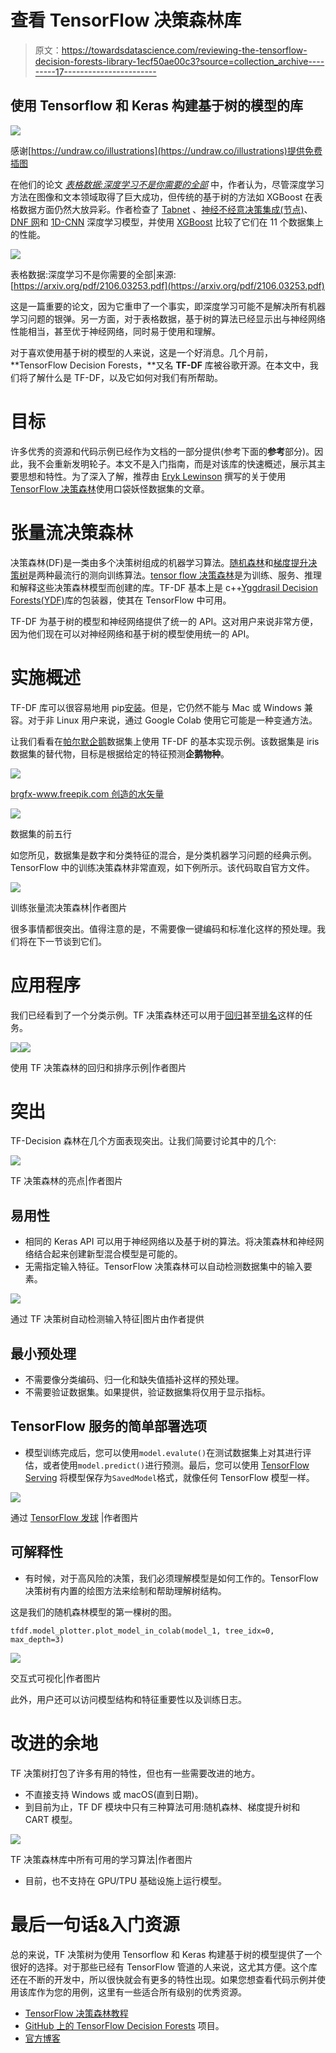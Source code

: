 # 查看 TensorFlow 决策森林库

> 原文：<https://towardsdatascience.com/reviewing-the-tensorflow-decision-forests-library-1ecf50ae00c3?source=collection_archive---------17----------------------->

## 使用 Tensorflow 和 Keras 构建基于树的模型的库

![](img/2c637bf678e828778f25e05c69b020ad.png)

感谢[https://undraw.co/illustrations](https://undraw.co/illustrations)提供免费插图

在他们的论文 [*表格数据:深度学习不是你需要的全部*](https://arxiv.org/abs/2106.03253?utm_campaign=Breaking%20the%20Jargons&utm_medium=email&utm_source=Revue%20newsletter) 中，作者认为，尽管深度学习方法在图像和文本领域取得了巨大成功，但传统的基于树的方法如 XGBoost 在表格数据方面仍然大放异彩。作者检查了 [Tabnet](https://arxiv.org/abs/1908.07442?utm_campaign=Breaking%20the%20Jargons&utm_medium=email&utm_source=Revue%20newsletter) 、[神经不经意决策集成(节点)](https://arxiv.org/abs/1909.06312?utm_campaign=Breaking%20the%20Jargons&utm_medium=email&utm_source=Revue%20newsletter)、 [DNF 网](https://arxiv.org/abs/2006.06465?utm_campaign=Breaking%20the%20Jargons&utm_medium=email&utm_source=Revue%20newsletter)和 [1D-CNN](https://paperswithcode.com/method/1d-cnn?utm_campaign=Breaking%20the%20Jargons&utm_medium=email&utm_source=Revue%20newsletter) 深度学习模型，并使用 [XGBoost](https://arxiv.org/abs/1603.02754?utm_campaign=Breaking%20the%20Jargons&utm_medium=email&utm_source=Revue%20newsletter) 比较了它们在 11 个数据集上的性能。

![](img/75933fb136506fe93790812e3ed5e3df.png)

表格数据:深度学习不是你需要的全部|来源:[https://arxiv.org/pdf/2106.03253.pdf](https://arxiv.org/pdf/2106.03253.pdf)

这是一篇重要的论文，因为它重申了一个事实，即深度学习可能不是解决所有机器学习问题的银弹。另一方面，对于表格数据，基于树的算法已经显示出与神经网络性能相当，甚至优于神经网络，同时易于使用和理解。

对于喜欢使用基于树的模型的人来说，这是一个好消息。几个月前， **TensorFlow Decision Forests，**又名 **TF-DF** 库被谷歌开源。在本文中，我们将了解什么是 TF-DF，以及它如何对我们有所帮助。

# 目标

许多优秀的资源和代码示例已经作为文档的一部分提供(参考下面的**参考**部分)。因此，我不会重新发明轮子。本文不是入门指南，而是对该库的快速概述，展示其主要思想和特性。为了深入了解，推荐由 [Eryk Lewinson](https://medium.com/u/44bc27317e6b?source=post_page-----1ecf50ae00c3--------------------------------) 撰写的关于使用 [TensorFlow 决策森林](/tensorflow-decision-forests-train-your-favorite-tree-based-models-using-keras-875d05a441f)使用口袋妖怪数据集的文章。

# 张量流决策森林

决策森林(DF)是一类由多个决策树组成的机器学习算法。[随机森林](https://en.wikipedia.org/wiki/Random_forest)和[梯度提升决策树](https://en.wikipedia.org/wiki/Gradient_boosting)是两种最流行的测向训练算法。[tensor flow 决策森林](https://www.tensorflow.org/decision_forests)是为训练、服务、推理和解释这些决策森林模型而创建的库。TF-DF 基本上是 c++[Yggdrasil Decision Forests(YDF)](https://github.com/google/yggdrasil-decision-forests#:~:text=Yggdrasil%20Decision%20Forests%20(YDF)%20is,interpretation%20of%20Decision%20Forest%20models.)库的包装器，使其在 TensorFlow 中可用。

TF-DF 为基于树的模型和神经网络提供了统一的 API。这对用户来说非常方便，因为他们现在可以对神经网络和基于树的模型使用统一的 API。

# 实施概述

TF-DF 库可以很容易地用 pip[安装](https://www.tensorflow.org/decision_forests/installation#installation_with_pip)。但是，它仍然不能与 Mac 或 Windows 兼容。对于非 Linux 用户来说，通过 Google Colab 使用它可能是一种变通方法。

让我们看看在[帕尔默企鹅](https://allisonhorst.github.io/palmerpenguins/articles/intro.html)数据集上使用 TF-DF 的基本实现示例。该数据集是 iris 数据集的替代物，目标是根据给定的特征预测**企鹅物种**。

![](img/24c58952aaf22ea4d61a3a50a1e1bf6d.png)

[brgfx-www.freepik.com 创造的水矢量](https://www.freepik.com/vectors/water)

![](img/f2f1f1c2258418f37665d58b3571fa75.png)

数据集的前五行

如您所见，数据集是数字和分类特征的混合，是分类机器学习问题的经典示例。TensorFlow 中的训练决策森林非常直观，如下例所示。该代码取自官方文件。

![](img/e8043f353ebf2b5456a3c1c7e47cdbbe.png)

训练张量流决策森林|作者图片

很多事情都很突出。值得注意的是，不需要像一键编码和标准化这样的预处理。我们将在下一节谈到它们。

# 应用程序

我们已经看到了一个分类示例。TF 决策森林还可以用于[回归](https://www.tensorflow.org/decision_forests/tutorials/beginner_colab#training_a_regression_model)甚至[排名](https://www.tensorflow.org/decision_forests/tutorials/beginner_colab#training_a_ranking_model)这样的任务。

![](img/3b219ff92c49001e31f00d78ceaaf86e.png)![](img/bcd9f1315b87a319065fb9dd43fd6500.png)

使用 TF 决策森林的回归和排序示例|作者图片

# 突出

TF-Decision 森林在几个方面表现突出。让我们简要讨论其中的几个:

![](img/b7e140eaa41fa01457fae4a682a09699.png)

TF 决策森林的亮点|作者图片

## **易用性**

*   相同的 Keras API 可以用于神经网络以及基于树的算法。将决策森林和神经网络结合起来创建新型混合模型是可能的。
*   无需指定输入特征。TensorFlow 决策森林可以自动检测数据集中的输入要素。

![](img/0ad55e89eb35985a1cb0c2c88eff9612.png)

通过 TF 决策树自动检测输入特征|图片由作者提供

## **最小预处理**

*   不需要像分类编码、归一化和缺失值插补这样的预处理。
*   不需要验证数据集。如果提供，验证数据集将仅用于显示指标。

## TensorFlow 服务的简单部署选项

*   模型训练完成后，您可以使用`model.evalute()`在测试数据集上对其进行评估，或者使用`model.predict()`进行预测。最后，您可以使用 [TensorFlow Serving](https://www.tensorflow.org/tfx/guide/serving) 将模型保存为`SavedModel`格式，就像任何 TensorFlow 模型一样。

![](img/b53a3d440404a27dd225458021ada4d0.png)

通过 [TensorFlow 发球](https://www.tensorflow.org/tfx/guide/serving) |作者图片

## 可解释性

*   有时候，对于高风险的决策，我们必须理解模型是如何工作的。TensorFlow 决策树有内置的绘图方法来绘制和帮助理解树结构。

这是我们的随机森林模型的第一棵树的图。

```
tfdf.model_plotter.plot_model_in_colab(model_1, tree_idx=0, max_depth=3)
```

![](img/0c9c42016b495eff23e9193062262193.png)

交互式可视化|作者图片

此外，用户还可以访问模型结构和特征重要性以及训练日志。

# 改进的余地

TF 决策树打包了许多有用的特性，但也有一些需要改进的地方。

*   不直接支持 Windows 或 macOS(直到日期)。
*   到目前为止，TF DF 模块中只有三种算法可用:随机森林、梯度提升树和 CART 模型。

![](img/3bd709431370c482489bd31bd683c2be.png)

TF 决策森林库中所有可用的学习算法|作者图片

*   目前，也不支持在 GPU/TPU 基础设施上运行模型。

# 最后一句话&入门资源

总的来说，TF 决策树为使用 Tensorflow 和 Keras 构建基于树的模型提供了一个很好的选择。对于那些已经有 TensorFlow 管道的人来说，这尤其方便。这个库还在不断的开发中，所以很快就会有更多的特性出现。如果您想查看代码示例并使用该库作为您的用例，这里有一些适合所有级别的优秀资源。

*   [TensorFlow 决策森林教程](https://www.tensorflow.org/decision_forests/tutorials)
*   [GitHub 上的 TensorFlow Decision Forests](https://github.com/tensorflow/decision-forests) 项目。
*   [官方博客](https://blog.tensorflow.org/2021/05/introducing-tensorflow-decision-forests.html)